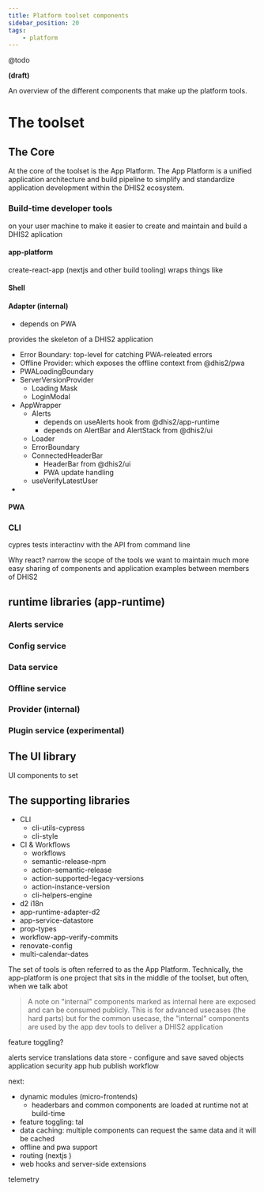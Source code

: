 ```yaml
---
title: Platform toolset components
sidebar_position: 20
tags:
    - platform
---
```


@todo

**(draft)**

An overview of the different components that make up the platform tools.

# The toolset

## The Core

At the core of the toolset is the App Platform. The App Platform is a unified application architecture and build pipeline to simplify and standardize application development within the DHIS2 ecosystem.

### Build-time developer tools

on your user machine to make it easier to create and maintain and build a DHIS2 aplication

#### app-platform

create-react-app (nextjs and other build tooling) wraps things like

#### Shell

#### Adapter (internal)

- depends on PWA

provides the skeleton of a DHIS2 application

- Error Boundary: top-level for catching PWA-releated errors
- Offline Provider: which exposes the offline context from @dhis2/pwa
- PWALoadingBoundary
- ServerVersionProvider
  - Loading Mask
  - LoginModal
- AppWrapper
  - Alerts
    - depends on useAlerts hook from @dhis2/app-runtime
    - depends on AlertBar and AlertStack from @dhis2/ui
  - Loader
  - ErrorBoundary
  - ConnectedHeaderBar
    - HeaderBar from @dhis2/ui
    - PWA update handling
  - useVerifyLatestUser
-

#### PWA

### CLI

cypres tests
interactinv with the API from command line

Why react?
narrow the scope of the tools we want to maintain
much more easy sharing of components and application examples between members of DHIS2

## runtime libraries (app-runtime)

### Alerts service

### Config service

### Data service

### Offline service

### Provider (internal)

### Plugin service (experimental)

## The UI library

UI components to set

## The supporting libraries

- CLI
  - cli-utils-cypress
  - cli-style
- CI & Workflows
  - workflows
  - semantic-release-npm
  - action-semantic-release
  - action-supported-legacy-versions
  - action-instance-version
  - cli-helpers-engine
- d2 i18n
- app-runtime-adapter-d2
- app-service-datastore
- prop-types
- workflow-app-verify-commits
- renovate-config
- multi-calendar-dates

The set of tools is often referred to as the App Platform. Technically, the app-platform is one project that sits in the middle of the toolset, but often, when we talk abot

> A note on "internal"
> components marked as internal here are exposed and can be consumed publicly. This is for advanced usecases (the hard parts) but for the common usecase, the "internal" components are used by the app dev tools to deliver a DHIS2 application

feature toggling?

alerts service
translations
data store - configure and save saved objects
application security
app hub publish workflow

next:

- dynamic modules (micro-frontends)
  - headerbars and common components are loaded at runtime not at build-time
- feature toggling: tal
- data caching: multiple components can request the same data and it will be cached
- offline and pwa support
- routing (nextjs )
- web hooks and server-side extensions

telemetry
